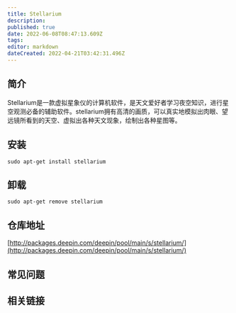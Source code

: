 ```yaml
---
title: Stellarium
description: 
published: true
date: 2022-06-08T08:47:13.609Z
tags: 
editor: markdown
dateCreated: 2022-04-21T03:42:31.496Z
---
```


## 简介

Stellarium是一款虚拟星象仪的计算机软件，是天文爱好者学习夜空知识，进行星空观测必备的辅助软件。stellarium拥有高清的画质，可以真实地模拟出肉眼、望远镜所看到的天空、虚拟出各种天文现象，绘制出各种星图等。

## 安装

`sudo apt-get install stellarium`

## 卸载

`sudo apt-get remove stellarium`

## 仓库地址

[http://packages.deepin.com/deepin/pool/main/s/stellarium/](http://packages.deepin.com/deepin/pool/main/s/stellarium/)

## 常见问题

## 相关链接
